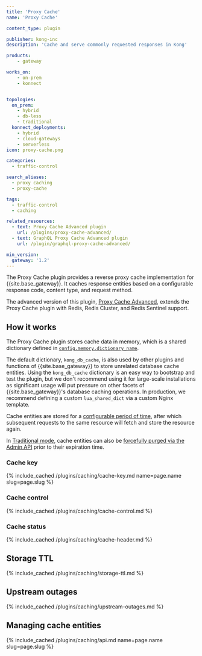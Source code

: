 ```yaml
---
title: 'Proxy Cache'
name: 'Proxy Cache'

content_type: plugin

publisher: kong-inc
description: 'Cache and serve commonly requested responses in Kong'

products:
    - gateway

works_on:
    - on-prem
    - konnect


topologies:
  on_prem:
    - hybrid
    - db-less
    - traditional
  konnect_deployments:
    - hybrid
    - cloud-gateways
    - serverless
icon: proxy-cache.png

categories:
  - traffic-control

search_aliases:
  - proxy caching
  - proxy-cache

tags:
  - traffic-control
  - caching

related_resources:
  - text: Proxy Cache Advanced plugin
    url: /plugins/proxy-cache-advanced/
  - text: GraphQL Proxy Cache Advanced plugin
    url: /plugin/graphql-proxy-cache-advanced/

min_version:
  gateway: '1.2'
---
```


The Proxy Cache plugin provides a reverse proxy cache implementation for {{site.base_gateway}}. 
It caches response entities based on a configurable response code, content type, and request method.

The advanced version of this plugin, [Proxy Cache Advanced](/plugins/proxy-cache-advanced/), 
extends the Proxy Cache plugin with Redis, Redis Cluster, and Redis Sentinel support.

## How it works

The Proxy Cache plugin stores cache data in memory, which is a shared dictionary defined in [`config.memory.dictionary_name`](./reference/#schema--config-memory-dictionary-name).

The default dictionary, `kong_db_cache`, is also used by other plugins and functions of {{site.base_gateway}} to store unrelated database cache entities.
Using the `kong_db_cache` dictionary is an easy way to bootstrap and test the plugin, but we don't recommend using it for large-scale installations as significant usage will put pressure on other facets of {{site.base_gateway}}'s database caching operations. 
In production, we recommend defining a custom `lua_shared_dict` via a custom Nginx template.

Cache entities are stored for a [configurable period of time](./reference/#schema--config-cache-ttl), after which subsequent requests to the same resource will fetch and store the resource again. 

In [Traditional mode](/gateway/traditional-mode/), cache entities can also be [forcefully purged via the Admin API](#managing-cache-entities) prior to their expiration time.

### Cache key

{% include_cached /plugins/caching/cache-key.md name=page.name slug=page.slug %}

### Cache control

{% include_cached /plugins/caching/cache-control.md %}

### Cache status

{% include_cached /plugins/caching/cache-header.md %}

## Storage TTL

{% include_cached /plugins/caching/storage-ttl.md %}

## Upstream outages

{% include_cached /plugins/caching/upstream-outages.md %}

## Managing cache entities

{% include_cached /plugins/caching/api.md name=page.name slug=page.slug %}